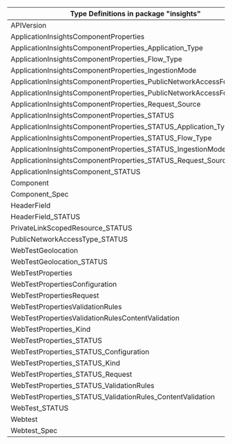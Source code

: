 | Type Definitions in package "insights"                                 | v1alpha1api20180501preview | v1alpha1api20200202 | v1beta20180501preview | v1beta20200202 |
|------------------------------------------------------------------------|----------------------------|---------------------|-----------------------|----------------|
| APIVersion                                                             | v1alpha1api20180501preview | v1alpha1api20200202 | v1beta20180501preview | v1beta20200202 |
| ApplicationInsightsComponentProperties                                 |                            | v1alpha1api20200202 |                       | v1beta20200202 |
| ApplicationInsightsComponentProperties_Application_Type                |                            | v1alpha1api20200202 |                       | v1beta20200202 |
| ApplicationInsightsComponentProperties_Flow_Type                       |                            | v1alpha1api20200202 |                       | v1beta20200202 |
| ApplicationInsightsComponentProperties_IngestionMode                   |                            | v1alpha1api20200202 |                       | v1beta20200202 |
| ApplicationInsightsComponentProperties_PublicNetworkAccessForIngestion |                            | v1alpha1api20200202 |                       | v1beta20200202 |
| ApplicationInsightsComponentProperties_PublicNetworkAccessForQuery     |                            | v1alpha1api20200202 |                       | v1beta20200202 |
| ApplicationInsightsComponentProperties_Request_Source                  |                            | v1alpha1api20200202 |                       | v1beta20200202 |
| ApplicationInsightsComponentProperties_STATUS                          |                            | v1alpha1api20200202 |                       | v1beta20200202 |
| ApplicationInsightsComponentProperties_STATUS_Application_Type         |                            | v1alpha1api20200202 |                       | v1beta20200202 |
| ApplicationInsightsComponentProperties_STATUS_Flow_Type                |                            | v1alpha1api20200202 |                       | v1beta20200202 |
| ApplicationInsightsComponentProperties_STATUS_IngestionMode            |                            | v1alpha1api20200202 |                       | v1beta20200202 |
| ApplicationInsightsComponentProperties_STATUS_Request_Source           |                            | v1alpha1api20200202 |                       | v1beta20200202 |
| ApplicationInsightsComponent_STATUS                                    |                            | v1alpha1api20200202 |                       | v1beta20200202 |
| Component                                                              |                            | v1alpha1api20200202 |                       | v1beta20200202 |
| Component_Spec                                                         |                            | v1alpha1api20200202 |                       | v1beta20200202 |
| HeaderField                                                            | v1alpha1api20180501preview |                     | v1beta20180501preview |                |
| HeaderField_STATUS                                                     | v1alpha1api20180501preview |                     | v1beta20180501preview |                |
| PrivateLinkScopedResource_STATUS                                       |                            | v1alpha1api20200202 |                       | v1beta20200202 |
| PublicNetworkAccessType_STATUS                                         |                            | v1alpha1api20200202 |                       | v1beta20200202 |
| WebTestGeolocation                                                     | v1alpha1api20180501preview |                     | v1beta20180501preview |                |
| WebTestGeolocation_STATUS                                              | v1alpha1api20180501preview |                     | v1beta20180501preview |                |
| WebTestProperties                                                      | v1alpha1api20180501preview |                     | v1beta20180501preview |                |
| WebTestPropertiesConfiguration                                         | v1alpha1api20180501preview |                     | v1beta20180501preview |                |
| WebTestPropertiesRequest                                               | v1alpha1api20180501preview |                     | v1beta20180501preview |                |
| WebTestPropertiesValidationRules                                       | v1alpha1api20180501preview |                     | v1beta20180501preview |                |
| WebTestPropertiesValidationRulesContentValidation                      | v1alpha1api20180501preview |                     | v1beta20180501preview |                |
| WebTestProperties_Kind                                                 | v1alpha1api20180501preview |                     | v1beta20180501preview |                |
| WebTestProperties_STATUS                                               | v1alpha1api20180501preview |                     | v1beta20180501preview |                |
| WebTestProperties_STATUS_Configuration                                 | v1alpha1api20180501preview |                     | v1beta20180501preview |                |
| WebTestProperties_STATUS_Kind                                          | v1alpha1api20180501preview |                     | v1beta20180501preview |                |
| WebTestProperties_STATUS_Request                                       | v1alpha1api20180501preview |                     | v1beta20180501preview |                |
| WebTestProperties_STATUS_ValidationRules                               | v1alpha1api20180501preview |                     | v1beta20180501preview |                |
| WebTestProperties_STATUS_ValidationRules_ContentValidation             | v1alpha1api20180501preview |                     | v1beta20180501preview |                |
| WebTest_STATUS                                                         | v1alpha1api20180501preview |                     | v1beta20180501preview |                |
| Webtest                                                                | v1alpha1api20180501preview |                     | v1beta20180501preview |                |
| Webtest_Spec                                                           | v1alpha1api20180501preview |                     | v1beta20180501preview |                |
